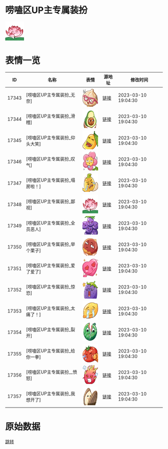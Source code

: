 # 唠嗑区UP主专属装扮

<img src="./cover.png" height="60" alt="cover" />

# 表情一览

|ID|名称|表情|源地址|修改时间|
|----|----|----|----|----|
|17343|[唠嗑区UP主专属装扮_无奈]|<img src="./pic/017343_%5B唠嗑区UP主专属装扮_无奈%5D.png" height="60" alt="无奈"/>|[链接](https://i0.hdslb.com/bfs/garb/item/03398ce3429e1ce53d87e2bb6c237e45083efb23.png)|2023-03-10 19:04:30|
|17344|[唠嗑区UP主专属装扮_滑稽]|<img src="./pic/017344_%5B唠嗑区UP主专属装扮_滑稽%5D.png" height="60" alt="滑稽"/>|[链接](https://i0.hdslb.com/bfs/garb/item/ab818bb1464d285dc0b8bcc1c164538f35660b43.png)|2023-03-10 19:04:30|
|17345|[唠嗑区UP主专属装扮_仰头大笑]|<img src="./pic/017345_%5B唠嗑区UP主专属装扮_仰头大笑%5D.png" height="60" alt="仰头大笑"/>|[链接](https://i0.hdslb.com/bfs/garb/item/1ee493d003b1f3e0fad9bb9f6f249b75e3692bda.png)|2023-03-10 19:04:30|
|17346|[唠嗑区UP主专属装扮_叹气]|<img src="./pic/017346_%5B唠嗑区UP主专属装扮_叹气%5D.png" height="60" alt="叹气"/>|[链接](https://i0.hdslb.com/bfs/garb/item/89afc541a9b59d45949be14b6fa1f20c27b3da26.png)|2023-03-10 19:04:30|
|17347|[唠嗑区UP主专属装扮_塌房啦！]|<img src="./pic/017347_%5B唠嗑区UP主专属装扮_塌房啦！%5D.png" height="60" alt="塌房啦！"/>|[链接](https://i0.hdslb.com/bfs/garb/item/0d5c3f11cdcd90e571d18a3d66f83e4f05c46ab2.png)|2023-03-10 19:04:30|
|17348|[唠嗑区UP主专属装扮_鄙视]|<img src="./pic/017348_%5B唠嗑区UP主专属装扮_鄙视%5D.png" height="60" alt="鄙视"/>|[链接](https://i0.hdslb.com/bfs/garb/item/a75f8806bb1b43cf29cde19058247b55af27ce82.png)|2023-03-10 19:04:30|
|17349|[唠嗑区UP主专属装扮_全员恶人]|<img src="./pic/017349_%5B唠嗑区UP主专属装扮_全员恶人%5D.png" height="60" alt="全员恶人"/>|[链接](https://i0.hdslb.com/bfs/garb/item/9d9382e76fcfefe95960351eff7e2d9e86c5e870.png)|2023-03-10 19:04:30|
|17350|[唠嗑区UP主专属装扮_举个栗子]|<img src="./pic/017350_%5B唠嗑区UP主专属装扮_举个栗子%5D.png" height="60" alt="举个栗子"/>|[链接](https://i0.hdslb.com/bfs/garb/item/24b827d32b4b853df0da5bf95bd49b4f7889cfbb.png)|2023-03-10 19:04:30|
|17351|[唠嗑区UP主专属装扮_爱了爱了]|<img src="./pic/017351_%5B唠嗑区UP主专属装扮_爱了爱了%5D.png" height="60" alt="爱了爱了"/>|[链接](https://i0.hdslb.com/bfs/garb/item/38cb8e14f18df100930e248914f6bf27afc54d9c.png)|2023-03-10 19:04:30|
|17352|[唠嗑区UP主专属装扮_惊恐]|<img src="./pic/017352_%5B唠嗑区UP主专属装扮_惊恐%5D.png" height="60" alt="惊恐"/>|[链接](https://i0.hdslb.com/bfs/garb/item/d2112dfd6c950ef7e2020b532e354f292eb5fdb8.png)|2023-03-10 19:04:30|
|17353|[唠嗑区UP主专属装扮_太痛了！]|<img src="./pic/017353_%5B唠嗑区UP主专属装扮_太痛了！%5D.png" height="60" alt="太痛了！"/>|[链接](https://i0.hdslb.com/bfs/garb/item/ef97d96a801c70c2872dd4dbfbded16ab14ba74a.png)|2023-03-10 19:04:30|
|17354|[唠嗑区UP主专属装扮_裂开]|<img src="./pic/017354_%5B唠嗑区UP主专属装扮_裂开%5D.png" height="60" alt="裂开"/>|[链接](https://i0.hdslb.com/bfs/garb/item/e613164edd0a766df82df93f1a5ccbeb44af5018.png)|2023-03-10 19:04:30|
|17355|[唠嗑区UP主专属装扮_给你一拳]|<img src="./pic/017355_%5B唠嗑区UP主专属装扮_给你一拳%5D.png" height="60" alt="给你一拳"/>|[链接](https://i0.hdslb.com/bfs/garb/item/591203b4564a0adf6abf09d1a065c886c02739b6.png)|2023-03-10 19:04:30|
|17356|[唠嗑区UP主专属装扮__愤怒]|<img src="./pic/017356_%5B唠嗑区UP主专属装扮__愤怒%5D.png" height="60" alt="愤怒"/>|[链接](https://i0.hdslb.com/bfs/garb/item/f6dde5f501cf5e1c8c5594c5cac424a3832fd024.png)|2023-03-10 19:04:30|
|17357|[唠嗑区UP主专属装扮_我想开了]|<img src="./pic/017357_%5B唠嗑区UP主专属装扮_我想开了%5D.png" height="60" alt="我想开了"/>|[链接](https://i0.hdslb.com/bfs/garb/item/db99d6096048cf4236aa77dcb5e5144d379d8dcd.png)|2023-03-10 19:04:30|

# 原始数据

[跳转](./raw.json)

